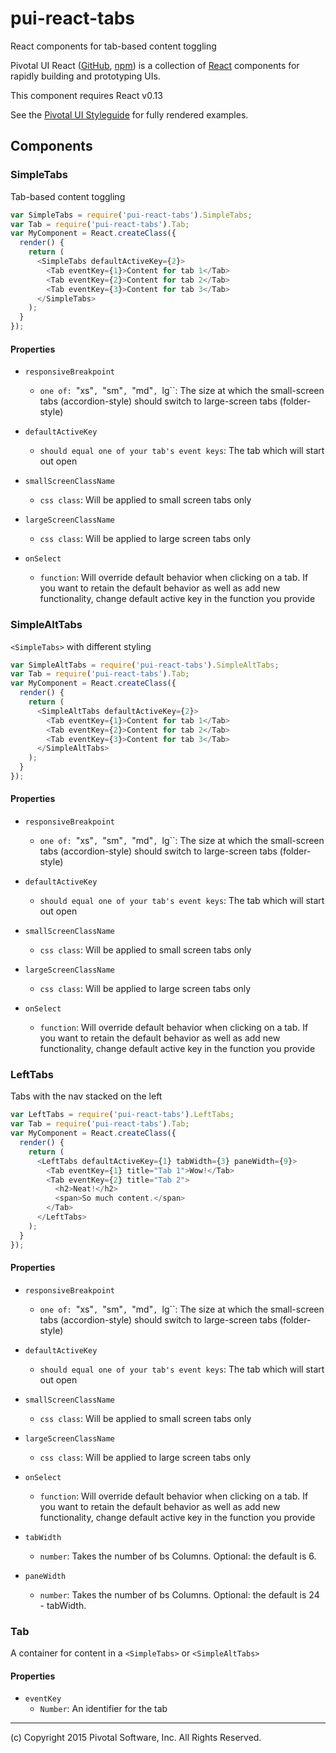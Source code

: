 # pui-react-tabs

React components for tab-based content toggling

Pivotal UI React ([GitHub](https://github.com/pivotal-cf/pivotal-ui-react), [npm](https://www.npmjs.com/browse/keyword/pivotal%20ui%20modularized)) is a collection of [React](https://facebook.github.io/react/) components for rapidly building and prototyping UIs.

This component requires React v0.13

See the [Pivotal UI Styleguide](http://styleguide.pivotal.io/) for fully rendered examples.

## Components

### SimpleTabs

Tab-based content toggling

```js
var SimpleTabs = require('pui-react-tabs').SimpleTabs;
var Tab = require('pui-react-tabs').Tab;
var MyComponent = React.createClass({
  render() {
    return (
      <SimpleTabs defaultActiveKey={2}>
        <Tab eventKey={1}>Content for tab 1</Tab>
        <Tab eventKey={2}>Content for tab 2</Tab>
        <Tab eventKey={3}>Content for tab 3</Tab>
      </SimpleTabs>
    );
  }
});
```

#### Properties

- `responsiveBreakpoint`
  - `one of: `"xs"`, `"sm"`, `"md"`, `lg``: The
size at which the small-screen tabs (accordion-style) should switch to
large-screen tabs (folder-style)

- `defaultActiveKey`
  - `should equal one of your tab's event keys`: The
tab which will start out open

- `smallScreenClassName`
  - `css class`: Will be applied to small screen
tabs only

- `largeScreenClassName`
  - `css class`: Will be applied to large screen
tabs only

- `onSelect`
  - `function`: Will override default behavior when clicking
on a tab. If you want to retain the default behavior as well as add new
functionality, change default active key in the function you provide


### SimpleAltTabs

`<SimpleTabs>` with different styling

```js
var SimpleAltTabs = require('pui-react-tabs').SimpleAltTabs;
var Tab = require('pui-react-tabs').Tab;
var MyComponent = React.createClass({
  render() {
    return (
      <SimpleAltTabs defaultActiveKey={2}>
        <Tab eventKey={1}>Content for tab 1</Tab>
        <Tab eventKey={2}>Content for tab 2</Tab>
        <Tab eventKey={3}>Content for tab 3</Tab>
      </SimpleAltTabs>
    );
  }
});
```

#### Properties

- `responsiveBreakpoint`
  - `one of: `"xs"`, `"sm"`, `"md"`, `lg``: The
size at which the small-screen tabs (accordion-style) should switch to
large-screen tabs (folder-style)

- `defaultActiveKey`
  - `should equal one of your tab's event keys`: The
tab which will start out open

- `smallScreenClassName`
  - `css class`: Will be applied to small screen
tabs only

- `largeScreenClassName`
  - `css class`: Will be applied to large screen
tabs only

- `onSelect`
  - `function`: Will override default behavior when clicking
on a tab. If you want to retain the default behavior as well as add new
functionality, change default active key in the function you provide


### LeftTabs

Tabs with the nav stacked on the left

```js
var LeftTabs = require('pui-react-tabs').LeftTabs;
var Tab = require('pui-react-tabs').Tab;
var MyComponent = React.createClass({
  render() {
    return (
      <LeftTabs defaultActiveKey={1} tabWidth={3} paneWidth={9}>
        <Tab eventKey={1} title="Tab 1">Wow!</Tab>
        <Tab eventKey={2} title="Tab 2">
          <h2>Neat!</h2>
          <span>So much content.</span>
        </Tab>
      </LeftTabs>
    );
  }
});
```

#### Properties

- `responsiveBreakpoint`
  - `one of: `"xs"`, `"sm"`, `"md"`, `lg``: The
size at which the small-screen tabs (accordion-style) should switch to
large-screen tabs (folder-style)

- `defaultActiveKey`
  - `should equal one of your tab's event keys`: The
tab which will start out open

- `smallScreenClassName`
  - `css class`: Will be applied to small screen
tabs only

- `largeScreenClassName`
  - `css class`: Will be applied to large screen
tabs only

- `onSelect`
  - `function`: Will override default behavior when clicking
on a tab. If you want to retain the default behavior as well as add new
functionality, change default active key in the function you provide

- `tabWidth`
  - `number`: Takes the number of bs Columns. Optional: the default is 6.

- `paneWidth`
  - `number`: Takes the number of bs Columns. Optional: the default is 24 - tabWidth.


### Tab

A container for content in a `<SimpleTabs>` or `<SimpleAltTabs>`



#### Properties

- `eventKey`
  - `Number`: An identifier for the tab


*****************************************

(c) Copyright 2015 Pivotal Software, Inc. All Rights Reserved.
